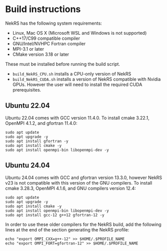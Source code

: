 # Build instructions

NekRS has the following system requirements:

- Linux, Mac OS X (Microsoft WSL and Windows is not supported)
- C++17/C99 compatible compiler
- GNU/Intel/NVHPC Fortran compiler
- MPI-3.1 or later
- CMake version 3.18 or later

These must be installed before running the build script.
- `build_NekRS_CPU.sh` installs a CPU-only version of NekRS
- `build_NekRS_CUDA.sh` installs a version of NekRS compatible with Nvidia GPUs. However the user will need to install the required CUDA prerequisites.

## Ubuntu 22.04

Ubuntu 22.04 comes with GCC version 11.4.0. To install cmake 3.22.1, OpenMPI 4.1.2, and gfortran 11.4.0:

```
sudo apt update
sudo apt upgrade -y
sudo apt install gfortran -y
sudo apt install cmake -y
sudo apt install openmpi-bin libopenmpi-dev -y
```

## Ubuntu 24.04

Ubuntu 24.04 comes with GCC and gfortran version 13.3.0, however NekRS v23 is not compatible with this version of the GNU compilers. To install cmake 3.28.3, OpenMPI 4.1.6, and GNU compilers version 12.4:

```
sudo apt update
sudo apt upgrade -y
sudo apt install cmake -y
sudo apt install openmpi-bin libopenmpi-dev -y
sudo apt install gcc-12 g++12 gfortran-12 -y
```

In order to use these older compilers for the NekRS build, add the following lines at the end of the section generating the NekRS profile:

```
echo "export OMPI_CXX=g++-12" >> $HOME/.$PROFILE_NAME
echo "export OMPI_FORT=gfortran-12" >> $HOME/.$PROFILE_NAME
```